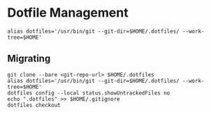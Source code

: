 # Dotfile Management

`alias dotfiles='/usr/bin/git --git-dir=$HOME/.dotfiles/ --work-tree=$HOME'`


## Migrating 

```
git clone --bare <git-repo-url> $HOME/.dotfiles
alias dotfiles='/usr/bin/git --git-dir=$HOME/.dotfiles/ --work-tree=$HOME'
dotfiles config --local status.showUntrackedFiles no
echo ".dotfiles" >> $HOME/.gitignore
dotfiles checkout
```
